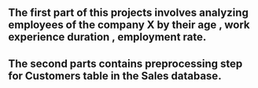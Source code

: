 ## The first part of this projects involves analyzing employees of the company X by their age , work experience duration , employment rate.

## The second parts contains preprocessing step for Customers table in the Sales database.
